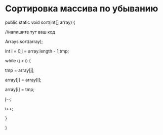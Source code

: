 # Сортировка массива по убыванию

public static void sort(int\[] array) {

&#x20;   //напишите тут ваш код

&#x20;   Arrays.sort(array);

&#x20;   int i = 0,j = array.length - 1,tmp;

&#x20;   while (j > i) {

&#x20;       tmp = array\[j];

&#x20;       array\[j] = array\[i];

&#x20;       array\[i] = tmp;

&#x20;       j--;

&#x20;       i++;

&#x20;   }

}
